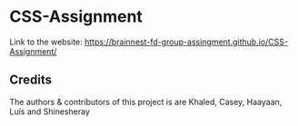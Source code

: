 # CSS-Assignment
 
Link to the website: https://brainnest-fd-group-assingment.github.io/CSS-Assignment/


## Credits
The authors & contributors of this project is are Khaled, Casey, Haayaan, Luís and Shinesheray

